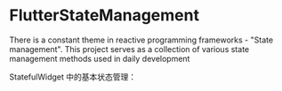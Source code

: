 # FlutterStateManagement
There is a constant theme in reactive programming frameworks - "State management". This project serves as a collection of various state management methods used in daily development

StatefulWidget 中的基本状态管理：

[StatefulWidget 状态管理]: https://github.com/joywt/FlutterStateManagement/blob/main/stateful_widget/README.md

